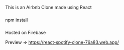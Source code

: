 This is an Airbnb Clone made using React

###
npm install 

###
Hosted on Firebase

Preview =>  https://react-spotify-clone-76a83.web.app/
